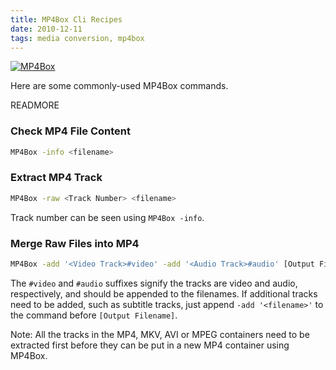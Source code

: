 ```yaml
---
title: MP4Box Cli Recipes
date: 2010-12-11
tags: media conversion, mp4box
---
```

<p class="text-center">
  <a href="/blog/2010/12/mp4box-recipes"><img
    src="http://www.bradchen.com/sites/default/files/mp4box.gif"
    alt="MP4Box" /></a>
</p>

Here are some commonly-used MP4Box commands.

READMORE

### Check MP4 File Content

``` bash
MP4Box -info <filename>
```

### Extract MP4 Track

``` bash
MP4Box -raw <Track Number> <filename>
```

Track number can be seen using `MP4Box -info`.

### Merge Raw Files into MP4

``` bash
MP4Box -add '<Video Track>#video' -add '<Audio Track>#audio' [Output Filename]
```

The `#video` and `#audio` suffixes signify the tracks are video and audio,
respectively, and should be appended to the filenames. If additional tracks need
to be added, such as subtitle tracks, just append `-add '<filename>'` to the
command before `[Output Filename]`.

Note: All the tracks in the MP4, MKV, AVI or MPEG containers need to be
extracted first before they can be put in a new MP4 container using MP4Box.